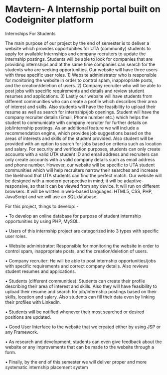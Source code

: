 # Mavtern- A Internship portal built on Codeigniter platform
Internships For Students

The main purpose of our project by the end of semester is to deliver a website which provides opportunities for UTA (community) students to apply for available Internships and company recruiters to update the Internship postings. Students will be able to look for companies that are providing internships and at the same time companies can search for the students who are seeking opportunities. 
Our website will have three users with three specific user roles. 1) Website administrator who is responsible for monitoring the website in order to control spam, inappropriate posts, and the creation/deletion of users. 2) Company recruiter who will be able to post jobs with specific requirements and details and review student resumes and applications. 3) Lastly our website will have students from different communities who can create a profile which describes their area of interest and skills. Also students will have the feasibility to upload their resume as well as search for internship/job openings. Student will have the company recruiter details (Email, Phone number etc.) which helps the student to communicate with company recruiter for further details on job/internship postings.
As an additional feature we will include a recommendation engine, which provides job suggestions based on the areas of interests and skills of the student provided. Also student will be provided with an option to search for jobs based on criteria such as location and salary.
For security and verification purposes, students can only create accounts with a valid UTA student ID and email address and recruiters can only create accounts with a valid company details such as email address and phone number.
However, our website will be specific to UTA student communities which will help recruiters narrow their searches and increase the likelihood that UTA students can find the perfect match.
Our website will be designed with a modern perspective in mind; it will be adaptive-responsive, so that it can be viewed from any device. It will run on different browsers. It will be written in web-based languages: HTML5, CSS, PHP, JavaScript and we will use an SQL database.

For this project, things to develop: - 

•	To develop an online database for purpose of student internship opportunities by using PHP, MySQL.

•	Users of this internship project are categorized into 3 types with specific user roles.

•	Website administrator: Responsible for monitoring the website in order to control spam, inappropriate posts, and the creation/deletion of users.

•	Company recruiter: He will be able to post internship opportunities/jobs with specific requirements and correct company details. Also reviews student resumes and applications.

•	Students (different communities): Students can create their profile describing their area of interest and skills. Also they will have feasibility to upload their resume and search for job/internship postings based on their skills, location and salary. Also students can fill their data even by linking their profiles with LinkedIn.

•	Students will be notified whenever their most searched or desired positions are updated.

•	Good User Interface to the website that we created either by using JSP or any Framework.

•	As research and development, students can even give feedback about the website or any improvements that can be made to the website through a form.

•	Finally, by the end of this semester we will deliver proper and more systematic internship placement system



